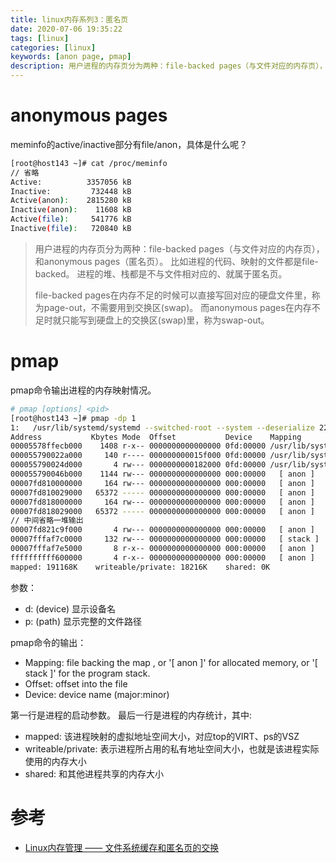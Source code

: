 ```yaml
---
title: linux内存系列3：匿名页
date: 2020-07-06 19:35:22
tags: [linux]
categories: [linux]
keywords: [anon page, pmap]
description: 用户进程的内存页分为两种：file-backed pages（与文件对应的内存页），和anonymous pages（匿名页）。进程的堆、栈都是不与文件相对应的、就属于匿名页。
---
```


# anonymous pages

meminfo的active/inactive部分有file/anon，具体是什么呢？
<!-- more -->
```sh
[root@host143 ~]# cat /proc/meminfo
// 省略
Active:          3357056 kB
Inactive:         732448 kB
Active(anon):    2815280 kB
Inactive(anon):    11608 kB
Active(file):     541776 kB
Inactive(file):   720840 kB
```

>用户进程的内存页分为两种：file-backed pages（与文件对应的内存页），和anonymous pages（匿名页）。
>比如进程的代码、映射的文件都是file-backed。
>进程的堆、栈都是不与文件相对应的、就属于匿名页。
>
>file-backed pages在内存不足的时候可以直接写回对应的硬盘文件里，称为page-out，不需要用到交换区(swap)。
>而anonymous pages在内存不足时就只能写到硬盘上的交换区(swap)里，称为swap-out。


# pmap

pmap命令输出进程的内存映射情况。
```sh
# pmap [options] <pid>
[root@host143 ~]# pmap -dp 1
1:   /usr/lib/systemd/systemd --switched-root --system --deserialize 22
Address           Kbytes Mode  Offset           Device    Mapping
00005578ffecb000    1408 r-x-- 0000000000000000 0fd:00000 /usr/lib/systemd/systemd
000055790022a000     140 r---- 000000000015f000 0fd:00000 /usr/lib/systemd/systemd
000055790024d000       4 rw--- 0000000000182000 0fd:00000 /usr/lib/systemd/systemd
000055790046b000    1144 rw--- 0000000000000000 000:00000   [ anon ]
00007fd810000000     164 rw--- 0000000000000000 000:00000   [ anon ]
00007fd810029000   65372 ----- 0000000000000000 000:00000   [ anon ]
00007fd818000000     164 rw--- 0000000000000000 000:00000   [ anon ]
00007fd818029000   65372 ----- 0000000000000000 000:00000   [ anon ]
// 中间省略一堆输出
00007fd821c9f000       4 rw--- 0000000000000000 000:00000   [ anon ]
00007fffaf7c0000     132 rw--- 0000000000000000 000:00000   [ stack ]
00007fffaf7e5000       8 r-x-- 0000000000000000 000:00000   [ anon ]
ffffffffff600000       4 r-x-- 0000000000000000 000:00000   [ anon ]
mapped: 191168K    writeable/private: 18216K    shared: 0K
```

参数：
- d: (device) 显示设备名
- p: (path) 显示完整的文件路径

pmap命令的输出：
- Mapping:  file backing the map , or '[ anon ]' for allocated memory, or '[ stack ]' for the program stack. 
- Offset:  offset into the file 
- Device:  device name (major:minor)  

第一行是进程的启动参数。
最后一行是进程的内存统计，其中:
- mapped: 该进程映射的虚拟地址空间大小，对应top的VIRT、ps的VSZ
- writeable/private: 表示进程所占用的私有地址空间大小，也就是该进程实际使用的内存大小     
- shared: 和其他进程共享的内存大小


# 参考

- [Linux内存管理 —— 文件系统缓存和匿名页的交换](https://blog.csdn.net/jasonchen_gbd/article/details/79462014)